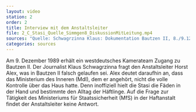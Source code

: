```yaml
---
layout: video
station: 2
order: 2
title: Interview mit dem Anstaltsleiter
file: 2_C_Stasi_Quelle_Simmgen8_DiskussionMitLeitung.mp4
sources: "Quelle: Schwagrzinna Klaus: Dokumentation Bautzen II, 8./9.12.1989, Rohmaterial, Archiv Gedenkstätte Bautzen"
categories: sources
---
```

Am 9. Dezember 1989 erhält ein westdeutsches Kamerateam Zugang zu Bautzen II. Der Journalist Klaus Schwagrzinna fragt den Anstaltsleiter Horst Alex, was in Bautzen II falsch gelaufen sei. Alex deutet daraufhin an, dass das Ministerium des Inneren (MdI), dem er angehört, nicht die volle Kontrolle über das Haus hatte. Denn inoffiziell hielt die Stasi die Fäden in der Hand und bestimmte den Alltag der Häftlinge. Auf die Frage zur Tätigkeit des Ministeriums für Staatssicherheit (MfS) in der Haftanstalt findet der Anstaltsleiter keine Antwort.